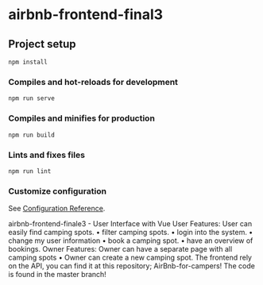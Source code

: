 # airbnb-frontend-final3

## Project setup
```
npm install
```

### Compiles and hot-reloads for development
```
npm run serve
```

### Compiles and minifies for production
```
npm run build
```

### Lints and fixes files
```
npm run lint
```

### Customize configuration
See [Configuration Reference](https://cli.vuejs.org/config/).

airbnb-frontend-finale3 - User Interface with Vue
User Features: User can easily find camping spots. • filter camping spots. • login into the system. • change my user information • book a camping spot. • have an overview of bookings.
Owner Features: Owner can have a separate page with all camping spots • Owner can create a new camping spot. 
The frontend rely on the API, you can find it at this repository; AirBnb-for-campers! The code is found in the master branch!
